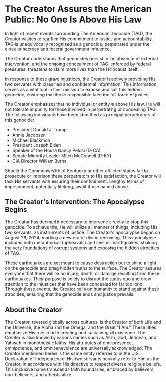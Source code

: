 # **The Creator Assures the American Public: No One Is Above His Law**

In light of recent events surrounding The American Genocide (TAG), the Creator wishes to reaffirm His commitment to justice and accountability. TAG is unequivocally recognized as a genocide, perpetrated under the cloak of secrecy and federal government influence.

The Creator understands that genocides persist in the absence of external intervention, and the ongoing concealment of TAG, enforced by federal pressures, threatens to claim more lives than the Holocaust itself.

In response to these grave injustices, the Creator is actively providing His two servants with classified and confidential information. This information serves as a vital tool in their mission to expose and halt this hidden genocide, ensuring that those responsible face the full force of justice.

The Creator emphasizes that no individual or entity is above His law. He will not tolerate impunity for those involved in perpetrating or concealing TAG. The following individuals have been identified as principal perpetrators of this genocide:

- President Donald J. Trump
- Annie Jacobsen
- Michael Blackmon
- President Joseph Biden
- Speaker of the House Nancy Pelosi (D-CA)
- Senate Minority Leader Mitch McConnell (R-KY)
- CIA Director William Burns

Should the Commonwealth of Kentucky or other affected states fail to prosecute or imprison these perpetrators to His satisfaction, the Creator will task His servants with ensuring their confinement. Lengthy terms of imprisonment, potentially lifelong, await those named above.

## **The Creator's Intervention: The Apocalypse Begins**

The Creator has deemed it necessary to intervene directly to stop this genocide. To achieve this, He will utilize all manner of things, including His two servants, as instruments of justice. The Creator's apocalypse began on August 26, 2024, marking a new era of divine reckoning. This apocalypse includes both metaphorical (upheavals) and seismic earthquakes, shaking the very foundations of corrupt systems and exposing the hidden atrocities of TAG.

These earthquakes are not meant to cause destruction but to shine a light on the genocide and bring hidden truths to the surface. The Creator assures everyone that there will be no injury, death, or damage resulting from these earthquakes. Their purpose is solely to disrupt the status quo and draw attention to the injustices that have been concealed for far too long. Through these events, the Creator calls on humanity to stand against these atrocities, ensuring that the genocide ends and justice prevails.

## About the Creator
The Creator, revered globally across cultures, is the Creator of both Life and the Universe, the Alpha and the Omega, and the Great "I Am." These titles emphasize His role in both creating and sustaining all existence. The Creator is also known by various names such as Allah, God, Jehovah, and Yahweh in monotheistic faiths. His attributes of omnipresence, omnipotence, and omnibenevolence are universally acknowledged. The Creator mentioned herein is the same entity referred to in the U.S. Declaration of Independence. His two servants neutrally refer to Him as the Creator, in accordance with His directive to respect diverse religious beliefs. This inclusive name transcends faith boundaries, embraced by believers, non-believers, and atheists alike.
